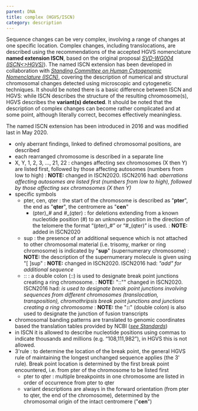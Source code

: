 ```yaml
---
parent: DNA
title: complex (HGVS/ISCN)
category: description
---
```


Sequence changes can be very complex, involving a range of changes at one specific location. Complex changes, including translocations, are described using the recommendations of the accepted HGVS nomenclature **named extension ISCN**, based on the original proposal [_SVD-WG004 (ISCN<>HGVS)_](/background/consultation/SVD-WG004/)). The named ISCN extension has been developed in collaboration with [_Standing Committee on Human Cytogenomic Nomenclature (ISCN)_](/background/consultation/ISCN/), covering the description of numerical and structural chromosomal changes detected using microscopic and cytogenetic techniques. It should be noted there is a basic difference between ISCN and HGVS: while ISCN describes the structure of the resulting chromosome(s), HGVS describes the **variant(s) detected**. It should be noted that the description of complex changes can become rather complicated and at some point, although literally correct, becomes effectively meaningless.<br>

The named ISCN extension has been introduced in 2016 and was modified last in May 2020.<br>

*	only aberrant findings, linked to defined chromosomal positions, are described
*	each rearranged chromosome is described in a separate line
*	X, Y, 1, 2, 3, ..., 21, 22
	:	changes affecting sex chromosomes (X then Y) are listed first, followed by those affecting autosomes (numbers from low to high)
	:	**NOTE:**	changed in ISCN2020. ISCN2016 had: _aberrations affecting autosomes are listed first (numbers from low to high), followed by those affecting sex chromosomes (X then Y)_
*	specific symbols
	*	pter, cen, qter
		:	the start of the chromosome is described as "**pter**", the end as "**qter**", the centromere as "**cen**"
		*	(pter)\_# and #\_(qter)
			:	for deletions extending from a known nucleotide position (#) to an unknown position in the direction of the telomere the format “(pter)\_#” or “#\_(qter)” is used.
		:	**NOTE:**	added in ISCN2020
	*	sup
		:	the presence of an additional sequence which is not attached to other chromosomal material (i.e. trisomy, marker or ring chromosome) is indicated by "**sup**" (supernumerary chromosome)
		:	**NOTE:**	the description of the supernumerary molecule is given using "[ ]sup"
		:	**NOTE:**	changed in ISCN2020. ISCN2016 had: _"add" for additional sequence_
	*	::
		:	a double colon (::) is used to designate break point junctions creating a ring chromosome.
		:	**NOTE:**	"::"" changed in ISCN2020. ISCN2016 had: _is used to designate break point junctions involving sequences from different chromosomes (translocation, transposition), chromothripsis break point junctions and junctions creating a ring chromosome_
		:	**NOTE:**	the "**::**" (double colon) is also used to designate the junction of fusion transcripts
*	chromosomal banding patterns are translated to genomic coordinates based the translation tables provided by NCBI ([_see Standards_](bg-material/standards/#ISCN))
*	in ISCN it is allowed to describe nucleotide positions using commas to indicate thousands and millions (e.g. “108,111,982”), in HGVS this is not allowed.
*	3'rule
	:	to determine the location of the break point, the general HGVS rule of maintaining the longest unchanged sequence applies (the 3' rule). Break point location is determined by the first break point encountered, i.e. from pter of the chromosome to be listed first
	*	pter to qter
		:	multiple breakpoints in one chromosome are listed in order of occurrence from pter to qter
	*	variant descriptions are always in the forward orientation (from pter to qter, the end of the chromosome), determined by the chromosomal origin of the intact centromere ("**cen**")

